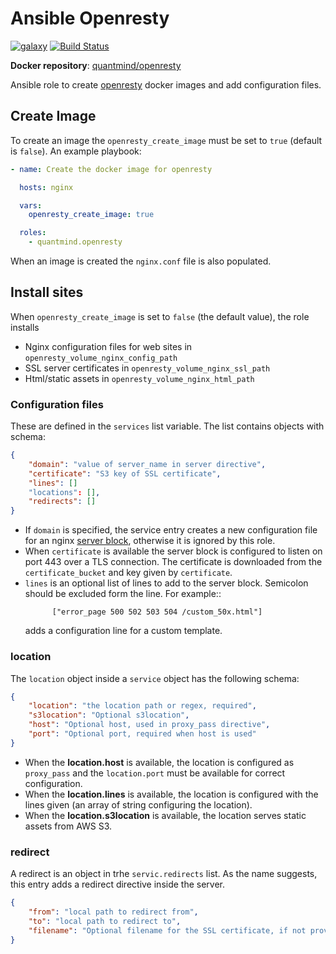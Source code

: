# Ansible Openresty

[![galaxy](https://img.shields.io/badge/galaxy-quantmind.openresty-blue.svg)](https://galaxy.ansible.com/quantmind/openresty/)
[![Build Status](https://travis-ci.org/quantmind/ansible-openresty.svg?branch=master)](https://travis-ci.org/quantmind/ansible-openresty)

**Docker repository**: [quantmind/openresty](https://hub.docker.com/r/quantmind/openresty/)

Ansible role to create [openresty][] docker images and add configuration files.

## Create Image

To create an image the ``openresty_create_image`` must be set to ``true`` (default is ``false``).
An example playbook:
```yaml
- name: Create the docker image for openresty

  hosts: nginx

  vars:
    openresty_create_image: true

  roles:
    - quantmind.openresty

```

When an image is created the ``nginx.conf`` file is also populated.


## Install sites

When ``openresty_create_image`` is set to ``false`` (the default value), the role installs

* Nginx configuration files for web sites in ``openresty_volume_nginx_config_path``
* SSL server certificates in ``openresty_volume_nginx_ssl_path``
* Html/static assets in ``openresty_volume_nginx_html_path``

### Configuration files

These are defined in the ``services`` list variable. The list contains objects with
schema:
```json
{
    "domain": "value of server_name in server directive",
    "certificate": "S3 key of SSL certificate",
    "lines": []
    "locations": [],
    "redirects": []
}
```

* If ``domain`` is specified, the service entry creates a new configuration file
  for an nginx [server block](http://nginx.org/en/docs/http/ngx_http_core_module.html#server),
  otherwise it is ignored by this role.
* When ``certificate`` is available the server block is configured to listen on port 443 over a TLS connection.
  The certificate is downloaded from the ``certificate_bucket`` and key given by ``certificate``.
* ``lines`` is an optional list of lines to add to the server block.
  Semicolon should be excluded form the line. For example::
  ```
        ["error_page 500 502 503 504 /custom_50x.html"]
  ```
  adds a configuration line for a custom template.
   
### location

The ``location`` object inside a ``service`` object has the following schema:
```json
{
    "location": "the location path or regex, required",
    "s3location": "Optional s3location",
    "host": "Optional host, used in proxy_pass directive",
    "port": "Optional port, required when host is used"
}
```

* When the **location.host** is available, the location is configured as ``proxy_pass`` and the ``location.port`` must be available for correct configuration.
* When the **location.lines** is available, the location is configured with the lines given (an array of string configuring the location).
* When the **location.s3location** is available, the location serves static assets from AWS S3.

### redirect

A redirect is an object in trhe ``servic.redirects`` list. As the name suggests, this entry adds a
redirect directive inside the server.
```json
{
    "from": "local path to redirect from",
    "to": "local path to redirect to",
    "filename": "Optional filename for the SSL certificate, if not provided, the from value is used"
}
```

[openresty]: https://openresty.org/en/
